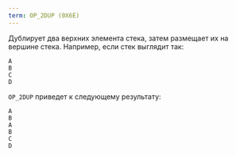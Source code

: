 ```yaml
---
term: OP_2DUP (0X6E)
---
```


Дублирует два верхних элемента стека, затем размещает их на вершине стека. Например, если стек выглядит так:

```text
A
B
C
D
```

`OP_2DUP` приведет к следующему результату:

```text
A
B
A
B
C
D
```